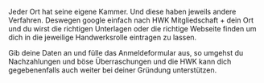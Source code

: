 Jeder Ort hat seine eigene Kammer. Und diese haben jeweils andere Verfahren. Deswegen google einfach nach HWK Mitgliedschaft + dein Ort und du wirst die richtigen Unterlagen oder die richtige Webseite finden um dich in die jeweilige Handwerksrolle eintragen zu lassen.

Gib deine Daten an und fülle das Anmeldeformular aus, so umgehst du Nachzahlungen und böse Überraschungen und die HWK kann dich gegebenenfalls auch weiter bei deiner Gründung unterstützen.
